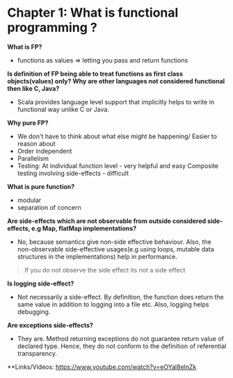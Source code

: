 # Chapter 1: What is functional programming ?

**What is FP?**
- functions as values => letting you pass and return functions

**Is definition of FP being able to treat functions as first class objects(values) only? Why are other languages not considered functional then like C, Java?**
-  Scala provides language level support that implicitly helps to write in functional way unlike C or Java.

**Why pure FP?**
- We don't have to think about what else might be happening/ Easier to reason about
- Order independent
- Parallelism
- Testing: At individual function level - very helpful and easy
		   Composite testing involving side-effects - difficult

**What is pure function?**
- modular
- separation of concern

**Are side-effects which are not observable from outside considered side-effects, e.g Map, flatMap implementations?**
- No, because semantics give non-side effective behaviour. Also, the non-observable side-effective usages(e.g using loops, mutable data structures in the implementations) help in performance.
> If you do not observe the side effect its not a side effect

**Is logging side-effect?**
- Not necessarily a side-effect. By definition, the function does return the same value in addition to logging into a file etc. Also, logging helps debugging.

**Are exceptions side-effects?**
- They are. Method returning exceptions do not guarantee return value of declared type. Hence, they do not conform to the definition of referential transparency.

**Links/Videos:
https://www.youtube.com/watch?v=eOYal8elnZk
